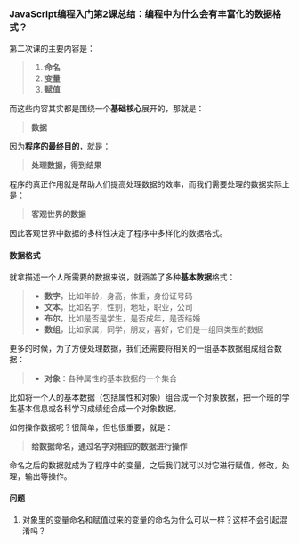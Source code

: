 ### JavaScript编程入门第2课总结：编程中为什么会有丰富化的数据格式？

第二次课的主要内容是：

> 1. **命名**
> 2. **变量**
> 3. **赋值**

而这些内容其实都是围绕一个**基础核心**展开的，那就是：

> **数据**

因为**程序的最终目的**，就是：

> **处理数据，得到结果**

程序的真正作用就是帮助人们提高处理数据的效率，而我们需要处理的数据实际上是：

> **客观世界的数据**

因此客观世界中数据的多样性决定了程序中多样化的数据格式。



#### 数据格式

就拿描述一个人所需要的数据来说，就涵盖了多种**基本数据**格式：

> - **数字**，比如年龄，身高，体重，身份证号码
> - **文本**，比如名字，性别，地址，职业，公司
> - **布尔**，比如是否是学生，是否成年，是否结婚
> - **数组**，比如家属，同学，朋友，喜好，它们是一组同类型的数据

更多的时候，为了方便处理数据，我们还需要将相关的一组基本数据组成组合数据：

> - **对象**：各种属性的基本数据的一个集合

比如将一个人的基本数据（包括属性和对象）组合成一个对象数据，把一个班的学生基本信息或各科学习成绩组合成一个对象数据。

如何操作数据呢？很简单，但也很重要，就是：

> **给数据命名，通过名字对相应的数据进行操作**

命名之后的数据就成为了程序中的变量，之后我们就可以对它进行赋值，修改，处理，输出等操作。



#### 问题

1. 对象里的变量命名和赋值过来的变量的命名为什么可以一样？这样不会引起混淆吗？